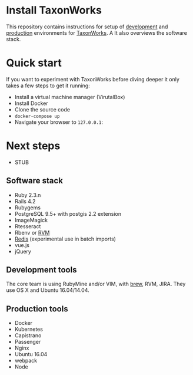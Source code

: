 # Install TaxonWorks

This repository contains instructions for setup of [development](development/README.md) and [production](production/README.md) environments for [TaxonWorks][1]. A  It also overviews the software stack.

# Quick start

If you want to experiment with TaxonWorks before diving deeper it only takes a few steps to get it running:

* Install a virtual machine manager (VirutalBox) 
* Install Docker
* Clone the source code
* `docker-compose up`
* Navigate your browser to `127.0.0.1`:<determine port>

# Next steps

* STUB

## Software stack

* Ruby 2.3.n
* Rails 4.2 
* Rubygems
* PostgreSQL 9.5+ with postgis 2.2 extension
* ImageMagick
* Rtesseract
* Rbenv or [RVM][2] 
* [Redis][4] (experimental use in batch imports)
* vue.js
* jQuery

## Development tools

The core team is using RubyMine and/or VIM, with [brew][3], RVM, JIRA.  They use OS X and Ubuntu 16.04/14.04.

## Production tools

* Docker
* Kubernetes
* Capistrano
* Passenger
* Nginx
* Ubuntu 16.04
* webpack
* Node

[1]: https://github.com/SpeciesFileGroup/taxonworks
[2]: http://rvm.io
[3]: http://brew.sh/
[4]: http://redis.io/
